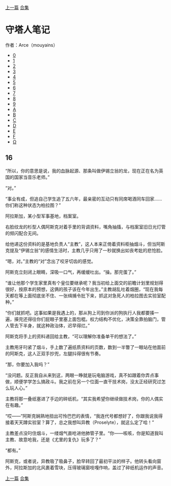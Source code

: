 [上一篇](./守塔人笔记15.md)    [合集](../同人目录.md)

# 守塔人笔记

作者：Arce（mouyains）

* [0](./守塔人笔记00.md)
* [1](./守塔人笔记01.md)
* [2](./守塔人笔记02.md)
* [3](./守塔人笔记03.md)
* [4](./守塔人笔记04.md)
* [5](./守塔人笔记05.md)
* [6](./守塔人笔记06.md)
* [7](./守塔人笔记07.md)
* [8](./守塔人笔记08.md)
* [9](./守塔人笔记09.md)
* [A](./守塔人笔记10.md)
* [B](./守塔人笔记11.md)
* [C](./守塔人笔记12.md)
* [D](./守塔人笔记13.md)
* [E](./守塔人笔记14.md)
* [F](./守塔人笔记15.md)
* [Ω](./守塔人笔记16.md)


## 16

“所以，你的意思是说，我的血脉起源、那条叫做伊锡立翁的龙，现在正在名为英国的国家当音乐老师。”

“对。”

“事业有成，但追自己学生追了五六年，最亲密的互动只有同席喝酒同车回家……你们称这种状态为柏拉图？”

阿拉斯加，某小型军事基地，档案室。

右脸纹龙的杉型人偶阿斯克对着手里的背调资料，嘴角抽搐，与档案室旧日光灯管的频闪配合无间。

给他递这份资料的是基地负责人“主教”，这人本来正倚着资料柜抽烟斗，但当阿斯克提及“伊锡立翁”的感情生活时，主教几乎只用了一秒就换出如丧考妣的悲怆脸。

“嗯，对。”主教的“对”念出了咬牙切齿的感觉。

阿斯克立刻闭上眼睛，深吸一口气，再缓缓吐出。“操。那完蛋了。”

“谁让他那个学生家里真有个皇位要继承呢？我当初给上面交的前瞻计划里规划得很好，按原本的预想，这俩的孩子该在今年出生。”主教胡乱吐着烟圈，“现在我每天都在等上面彻底坐不住、一张缉捕令批下来，抓这对急死人的柏拉图去实验室配种。”

“你们就抓吧。这事如果是我遇上的，那从狗上司到你派的狗执行人我都要揍一遍，揍完还得往你们屁眼子里塞上面包棍。权力结构不优化，决策全靠拍脑门，管人管去下半身，就这种政治体，迟早得烂。”

阿斯克将手上的资料递回给主教，“可以理解你准备单干的想法了。”

主教用牙叼紧了烟斗，手上数了遍纸质资料的页数，数到一半瞥了一眼站在他面前的阿斯克，这人正双手抄兜，左腿抖得很有节奏。

“那，你要加入我吗？”

“没问题。反正我自从来到这，两眼一睁就是玩电脑游戏，真不如跟着你弄点事做，顺便学学怎么搞政斗。我之前在另一个位面一直干技术岗，没太正经研究过怎么玩人心。”

主教将那一叠纸塞进了手边的碎纸机，“其实我希望你继续做技术岗，你的人偶实在有趣。”

“哎——”阿斯克娴熟地扭出可怜巴巴的表情，“我连代号都想好了，你跟我说我得接着天天蹲实验室？算了，总之我想叫异教（Proselyte），就这么定了哈！”

主教差点没叼住烟斗，一缕烟气直呛进他肺管子里。“你——咳咳，你是知道我叫主教、故意呛我，还是《尤里的复仇》玩多了？”

“都有。”

阿斯克，或者说，异教吸了吸鼻子，脸早转回了最初平淡的样子。他转头看向窗外，阿拉斯加的北风裹着雪块，压得玻璃窗吱嘎作响，盖过了碎纸机运作的声音。







[上一篇](./守塔人笔记15.md)    [合集](../同人目录.md)